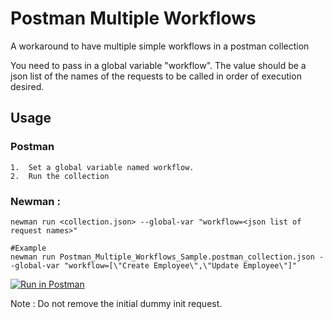 # Postman Multiple Workflows
A workaround to have multiple simple workflows in a postman collection

You need to pass in a global variable "workflow". The value should be a json list of the names of the requests to be called in order of execution desired.

## Usage

### Postman 
	1.	Set a global variable named workflow.
	2.	Run the collection

### Newman :
```
newman run <collection.json> --global-var "workflow=<json list of request names>"

#Example
newman run Postman_Multiple_Workflows_Sample.postman_collection.json --global-var "workflow=[\"Create Employee\",\"Update Employee\"]"
```


[![Run in Postman](https://run.pstmn.io/button.svg)](https://app.getpostman.com/run-collection/6c8152b713ada712325c)


Note : Do not remove the initial dummy init request.
